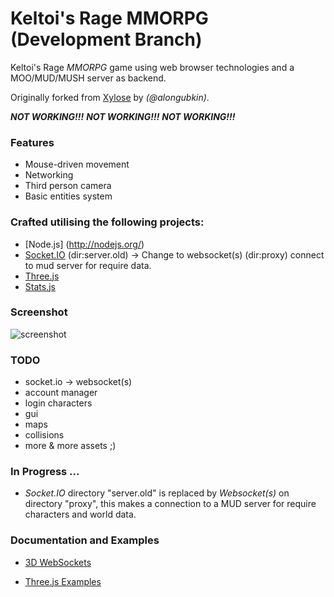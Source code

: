Keltoi's Rage MMORPG (Development Branch)
=========================================

Keltoi's Rage *MMORPG* game using web browser technologies and a MOO/MUD/MUSH server as backend.

Originally forked from [Xylose](https://github.com/alongubkin/xylose) by *(@alongubkin)*.


***NOT WORKING!!!***
***NOT WORKING!!!***
***NOT WORKING!!!***


### Features

 * Mouse-driven movement
 * Networking
 * Third person camera
 * Basic entities system


### Crafted utilising the following projects:

 * [Node.js] (http://nodejs.org/)
 * [Socket.IO](http://socket.io/) (dir:server.old) -> Change to websocket(s) (dir:proxy) connect to mud server for require data.
 * [Three.js](https://github.com/mrdoob/three.js/)
 * [Stats.js](https://github.com/mrdoob/stats.js/)


### Screenshot

![screenshot](https://github.com/KeltoisRage/tree/devel/assets/screenshot.png)


### TODO

* socket.io -> websocket(s)
* account manager
* login characters
* gui
* maps
* collisions
* more & more assets ;)


### In Progress ...

* *Socket.IO* directory "server.old" is replaced by *Websocket(s)* on directory "proxy", this makes a connection to a MUD server for require characters and world data.


### Documentation and Examples

* [3D WebSockets](https://davidwalsh.name/3d-websockets)

* [Three.js Examples](https://threejs.org/examples)

